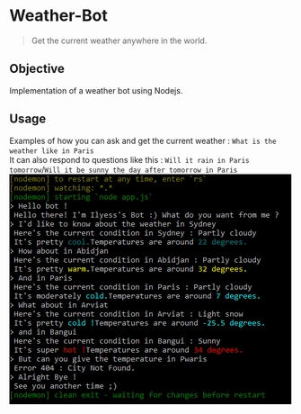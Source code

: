 # Weather-Bot
> Get the current weather anywhere in the world.

## Objective
Implementation of a weather bot using Nodejs.

## Usage
Examples of how you can ask and get the current weather : ```What is the weather like in Paris```\
It can also respond to questions like this : ```Will it rain in Paris tomorrow```/```Will it be sunny the day after tomorrow in Paris```\
![Alt text](BotUsage.png?raw=true "Title")
